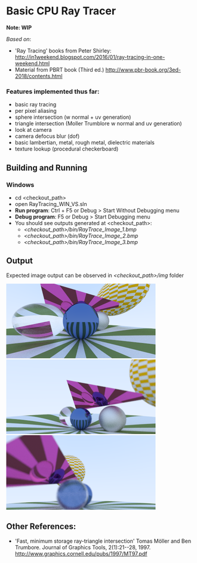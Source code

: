 # Basic CPU Ray Tracer
**Note: WIP**

_Based on_:

* 'Ray Tracing' books from Peter Shirley:
<http://in1weekend.blogspot.com/2016/01/ray-tracing-in-one-weekend.html>
* Material from PBRT book (Third ed.)
<http://www.pbr-book.org/3ed-2018/contents.html>

### Features implemented thus far:
* basic ray tracing
* per pixel aliasing
* sphere intersection (w normal + uv generation)
* triangle intersection (Moller Trumblore w normal and uv generation)
* look at camera
* camera defocus blur (dof)
* basic lambertian, metal, rough metal, dielectric materials
* texture lookup (procedural checkerboard)

## Building and Running

### Windows
* cd <checkout\_path\>
* open RayTracing_WIN_VS.sln
* **Run program**: Ctrl + F5 or Debug > Start Without Debugging menu
* **Debug program**: F5 or Debug > Start Debugging menu
* You should see outputs generated at <checkout\_path\>:
  * _\<checkout\_path\>/bin/RayTrace\_Image\_1.bmp_
  * _\<checkout\_path\>/bin/RayTrace\_Image\_2.bmp_
  * _\<checkout\_path\>/bin/RayTrace\_Image\_3.bmp_
    ⁩

## Output
Expected image output can be observed in _\<checkout\_path\>/img_ folder

![RayTrace_Image_1](img/RayTrace_Image_1.bmp)
![RayTrace_Image_1](img/RayTrace_Image_2.bmp)
![RayTrace_Image_1](img/RayTrace_Image_3.bmp)


## Other References:

* 'Fast, minimum storage ray-triangle intersection' Tomas Möller and Ben Trumbore. Journal of Graphics Tools, 2(1):21--28, 1997. http://www.graphics.cornell.edu/pubs/1997/MT97.pdf
